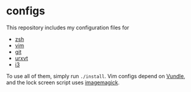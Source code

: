 # configs

This repository includes my configuration files for
* [zsh](.zshrc)
* [vim](.vimrc)
* [git](.gitconfig)
* [urxvt](.Xresources)
* [i3](i3/config)

To use all of them, simply run `./install`. Vim configs depend on
[Vundle](https://github.com/VundleVim/Vundle.vim), and the lock screen script
uses [imagemagick](https://www.imagemagick.org).
